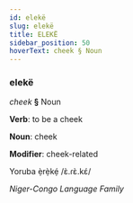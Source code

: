 ```yaml
---
id: elekë
slug: elekë
title: ELEKË
sidebar_position: 50
hoverText: cheek § Noun
---
```


### elekë

*cheek* **§** Noun

**Verb**: to be a cheek

**Noun**: cheek

**Modifier**: cheek-related

Yoruba ẹ̀rẹ̀kẹ́ /ɛ̀.ɾɛ̀.kɛ́/

*Niger-Congo Language Family*